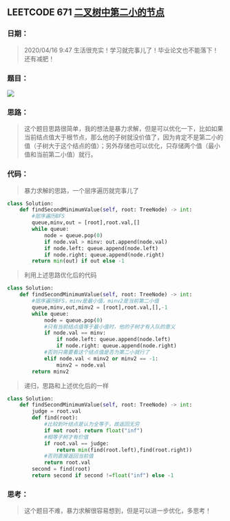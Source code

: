 ## LEETCODE 671 [二叉树中第二小的节点](https://leetcode-cn.com/problems/second-minimum-node-in-a-binary-tree/)

### 日期：

> 2020/04/16 9:47 生活很充实！学习就完事儿了！毕业论文也不能落下！还有减肥！

### 题目：

<img src = "D:\Markdown\LEETCODE\questions\0671.png">

### 思路：

> 这个题目思路很简单，我的想法是暴力求解，但是可以优化一下，比如如果当前结点值大于根节点，那么他的子树就没价值了，因为肯定不是第二小的值（子树大于这个结点的值）；另外存储也可以优化，只存储两个值（最小值和当前第二小值）就行。
### 代码：

> 暴力求解的思路，一个层序遍历就完事儿了
>

```python
class Solution:
    def findSecondMinimumValue(self, root: TreeNode) -> int:
        #层序遍历BFS
        queue,minv,out = [root],root.val,[]
        while queue:
            node = queue.pop(0)
            if node.val > minv: out.append(node.val)
            if node.left: queue.append(node.left)
            if node.right: queue.append(node.right)
        return min(out) if out else -1
```
>  利用上述思路优化后的代码
```python
class Solution:
    def findSecondMinimumValue(self, root: TreeNode) -> int:
        #层序遍历BFS，minv是最小值，minv2是当前第二小值
        queue,minv,out,minv2 = [root],root.val,[],-1
        while queue:
            node = queue.pop(0)
            #只有当前结点值等于最小值时，他的子树才有入队的意义
            if node.val == minv: 
                if node.left: queue.append(node.left)
                if node.right: queue.append(node.right)
            #否则只需要看这个结点值是否为第二小就行了
            elif node.val < minv2 or minv2 == -1:
                minv2 = node.val
        return minv2
```
> 递归，思路和上述优化后的一样
```python
class Solution:
    def findSecondMinimumValue(self, root: TreeNode) -> int:
        judge = root.val
        def find(root):
        	#比较到叶结点是认为全等于，故返回无穷
            if not root: return float("inf")
            #相等子树才有价值
            if root.val == judge:
                return min(find(root.left),find(root.right))
            #否则直接返回当前值
            return root.val
        second = find(root)
        return second if second !=float("inf") else -1
```

### 思考：

> 这个题目不难，暴力求解很容易想到，但是可以进一步优化，多思考！

